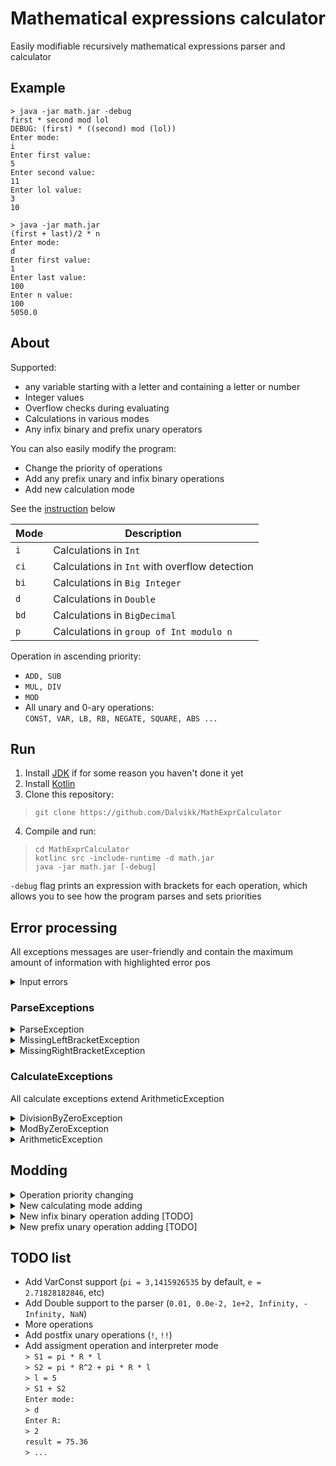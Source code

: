 # Mathematical expressions calculator

Easily modifiable recursively mathematical expressions parser and calculator

## Example

```
> java -jar math.jar -debug
first * second mod lol
DEBUG: (first) * ((second) mod (lol))
Enter mode:
i
Enter first value:
5
Enter second value:
11
Enter lol value:
3
10

> java -jar math.jar
(first + last)/2 * n
Enter mode:
d
Enter first value:
1
Enter last value:
100
Enter n value:
100
5050.0
```

## About

Supported:

* any variable starting with a letter and containing a letter or number
* Integer values
* Overflow checks during evaluating
* Calculations in various modes
* Any infix binary and prefix unary operators

You can also easily modify the program:

* Change the priority of operations
* Add any prefix unary and infix binary operations
* Add new calculation mode

See the [instruction](#modding) below

| Mode | Description |
| ---------------|----------------|
| `i` |Calculations in `Int`|
| `ci`  |Calculations in `Int` with overflow detection |
| `bi`  |Calculations in `Big Integer`|
| `d`  |Calculations in `Double`|
| `bd`  |Calculations in `BigDecimal`|
| `p`  |Calculations in `group of Int modulo n`|

Operation in ascending priority:

* `ADD, SUB`
* `MUL, DIV`
* `MOD`
* All unary and 0-ary operations:  
  `CONST, VAR, LB, RB, NEGATE, SQUARE, ABS ...`

## Run

1. Install [JDK](https://adoptopenjdk.net/) if for some reason you haven't done it yet
2. Install [Kotlin](https://kotlinlang.org/docs/command-line.html)
3. Clone this repository:

> `git clone https://github.com/Dalvikk/MathExprCalculator`

4. Compile and run:

> `cd MathExprCalculator`  
> `kotlinc src -include-runtime -d math.jar`      
> `java -jar math.jar [-debug]`

`-debug` flag prints an expression with brackets for each operation, which allows you to see how the program parses and
sets priorities

## Error processing

All exceptions messages are user-friendly and contain the maximum amount of information with highlighted error pos

<details>
  <summary>Input errors</summary>

```
> java -jar math.jar
hello + bye
Enter mode:
lol
Incorrect mode: lol. Available mods: [bi, i, ci, d, p]. Please, retry:
p
Enter mod:
mod
mod isn't a Int. Please, retry:
5
Enter hello value:
string
Enter bye value:
decimal
NumberFormatException while parsing: string isn't a Int
===========
hello + bye
^==========
```

</details>

### ParseExceptions

<details>
  <summary>ParseException</summary>

  ``` 
  > java -jar math.jar
  1 + (x *  / 9) + 3
  Const, variable, '(' or unary operation expected:
  ==================
  1 + (x *  / 9) + 3
  ==========^=======
  
  > java -jar math.jar
  x @ * y
  Expected binary operation or nothing
  =======
  x @ * y
  ==^====
  ```

</details>

<details>
  <summary>MissingLeftBracketException</summary>

  ``` 
  > java -jar math.jar
  (x + y     )    )
  Left bracket missing
  =================
  (x + y     )    )
  ================^
  ```
</details>

<details>
  <summary>MissingRightBracketException</summary>

  ``` 
  > java -jar math.jar
((1 + 1		)
Right bracket missing
==========
((1 + 1  )
==========^
  ```
</details>

### CalculateExceptions

All calculate exceptions extend ArithmeticException

<details>
  <summary>DivisionByZeroException</summary>

```
> java -jar math.jar
x / (abs -5 - 5)
Enter mode:
i
Enter x value:
9999
Division by zero. Left = 9999, right = 0.
================
x / (abs -5 - 5)
==^=============
```
</details>

<details>
  <summary>ModByZeroException</summary>

```
> java -jar math.jar
x mod (abs -5 - 5)
Enter mode:
i
Enter x value:
0
Mod by zero. Left = 0, right = 0.
==================
x mod (abs -5 - 5)
==^===============
```
</details>

<details>
  <summary>ArithmeticException</summary>

```
> java -jar math.jar
x mod y
Enter mode:
bi
Enter x value:
100
Enter y value:
-2
Mod by negative number. BigInteger's mode always returns a non-negative BigInteger.
Maybe you want add 'remainder' operation?
Left = 100, right = -2.
=======
x mod y
==^====

// Arithmetic exception caused by NumberFormatException
> java -jar math.jar
first + second - third
Enter mode:
i
Enter first value:
123
Enter second value:
456
Enter third value:
hello
NumberFormatException while parsing: hello isn't a Int
======================
first + second - third
=================^====

// Constant overflows in type
> java -jar math.jar
x + 2
Enter mode:
i
Enter x value:
1000000000000000000
NumberFormatException while parsing: 1000000000000000000 isn't a Int
=====
x + 2
^====
```
</details>

## Modding

<details>
  <summary>Operation priority changing</summary>

Suppose you are not satisfied that `mod` priority is higher than `mul`.
```
> java -jar math.jar -debug
10 * 14 mod 5
DEBUG: (10) * ((14) mod (5))
Enter mode:
i
40
```
but you want `0`. Let's change it.   
Go to `src/expression/operations/Operation.kt`   
Find the `operationsByPriority` list:

```kotlin
val operationsByPriority = listOf(
    listOf(ADD, SUB),
    listOf(MUL, DIV),
    listOf(MOD),
    listOf(NEGATE, SQUARE, ABS, CONST, VAR, LB, RB)
)
```

Now the priority of `mod` is equal to its index. Let's change the priority from 3 to 2.

```kotlin
val operationsByPriority = listOf(
    listOf(ADD, SUB),
    listOf(MUL, DIV, MOD),
    listOf(NEGATE, SQUARE, ABS, CONST, VAR, LB, RB)
)
```

Now mod has the same priority as `mul` and `div`. Operations with a higher priority are shifted one value lower
accordingly.  
**Warning!** Unary and 0-ary operations must have maximum priority or things won't work as you expect

That's all. Let's compile and check this:

```
> java -jar math.jar -debug
10 * 14 mod 5
DEBUG: ((10) * (14)) mod (5)
Enter mode: 
i
0
```

</details>

<details>
  <summary>New calculating mode adding</summary>

Suppose that you want a new calculation mode.  
For example, let's roll back
to [this](https://github.com/Dalvikk/MathExprCalculator/tree/4f43c8a44519124313e689d02714e96d58343874) state when
BigDecimal wasn't supported and add it.

You can see the diff
in [BigDecimal added](https://github.com/Dalvikk/MathExprCalculator/commit/4e0fdf92caebb2d9d90361487d922347ee3cbb22)
commit and make sure it's easy.

Go to `src/expression/calculators/`  
Create calculator what you want, in our case `BigDecimalCalculator`, and inherit it from `Calculate<YOUR_TYPE>`

```kotlin
package expression.calculators

import java.math.BigDecimal

class BigDecimalCalculator : Calculator<BigDecimal> 
```

Implement all methods (if you don't want or cannot support some operation in your calculator,
throw `NotImplementedError`):

```kotlin
override fun add(x: BigDecimal, y: BigDecimal, wrapper: AbstractNAryOperation): BigDecimal {
    return x.add(y)
}

override fun sub(x: BigDecimal, y: BigDecimal, wrapper: AbstractNAryOperation): BigDecimal {
    return x.subtract(y)
}

override fun mul(x: BigDecimal, y: BigDecimal, wrapper: AbstractNAryOperation): BigDecimal {
    return x.multiply(y)
}

override fun not_implemented(x: BigDecimal, y: BigDecimal, wrapper: AbstractNAryOperation): BigDecimal {
    throw NotImplementedError("This method isn't implemented for BigDecimal")
    // or TODO("This method isn't implemented for BigDecimal")
}

// ...
```

Go to `src/expression/Main.kt`  
Find `CALCULATOR_BY_MODE` map and insert your calculator to match the mode:

```kotlin
val CALCULATOR_BY_MODE: Map<String, Calculator<*>> = mapOf(
    Pair("bi", BigIntCalculator()),
    Pair("i", CheckedIntCalculator()),
    Pair("ci", IntCalculator()),
    Pair("d", DoubleCalculator()),
    Pair("bd", BigDecimalCalculator()), // +
    Pair("p", ModCalculator())
)
````

Add small improvements:

```kotlin
var res = result.evaluate(map, calculator)
if (res is BigDecimal) {
    res = res.setScale(50, RoundingMode.HALF_EVEN)
}
println(res)
```

That's all.

</details>

<details>
  <summary>New infix binary operation adding [TODO]</summary>
</details>

<details>
  <summary>New prefix unary operation adding [TODO]</summary>
</details>

## TODO list

* Add VarConst support (`pi = 3,1415926535` by default, `e = 2.71828182846`, etc)
* Add Double support to the parser (`0.01, 0.0e-2, 1e+2, Infinity, -Infinity, NaN`)
* More operations
* Add postfix unary operations (`!`, `!!`)
* Add assigment operation and interpreter mode  
  `> S1 = pi * R * l`  
  `> S2 = pi * R^2 + pi * R * l`   
  `> l = 5`  
  `> S1 + S2`  
  `Enter mode:`  
  `> d`   
  `Enter R: `  
  `> 2`  
  `result = 75.36`  
  `> ...`
  